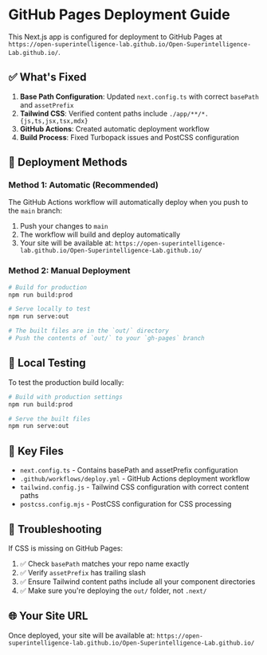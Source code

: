 # GitHub Pages Deployment Guide

This Next.js app is configured for deployment to GitHub Pages at `https://open-superintelligence-lab.github.io/Open-Superintelligence-Lab.github.io/`.

## ✅ What's Fixed

1. **Base Path Configuration**: Updated `next.config.ts` with correct `basePath` and `assetPrefix`
2. **Tailwind CSS**: Verified content paths include `./app/**/*.{js,ts,jsx,tsx,mdx}`
3. **GitHub Actions**: Created automatic deployment workflow
4. **Build Process**: Fixed Turbopack issues and PostCSS configuration

## 🚀 Deployment Methods

### Method 1: Automatic (Recommended)
The GitHub Actions workflow will automatically deploy when you push to the `main` branch:

1. Push your changes to `main`
2. The workflow will build and deploy automatically
3. Your site will be available at: `https://open-superintelligence-lab.github.io/Open-Superintelligence-Lab.github.io/`

### Method 2: Manual Deployment
```bash
# Build for production
npm run build:prod

# Serve locally to test
npm run serve:out

# The built files are in the `out/` directory
# Push the contents of `out/` to your `gh-pages` branch
```

## 🔧 Local Testing

To test the production build locally:

```bash
# Build with production settings
npm run build:prod

# Serve the built files
npm run serve:out
```

## 📁 Key Files

- `next.config.ts` - Contains basePath and assetPrefix configuration
- `.github/workflows/deploy.yml` - GitHub Actions deployment workflow
- `tailwind.config.js` - Tailwind CSS configuration with correct content paths
- `postcss.config.mjs` - PostCSS configuration for CSS processing

## 🐛 Troubleshooting

If CSS is missing on GitHub Pages:

1. ✅ Check `basePath` matches your repo name exactly
2. ✅ Verify `assetPrefix` has trailing slash
3. ✅ Ensure Tailwind content paths include all your component directories
4. ✅ Make sure you're deploying the `out/` folder, not `.next/`

## 🌐 Your Site URL

Once deployed, your site will be available at:
`https://open-superintelligence-lab.github.io/Open-Superintelligence-Lab.github.io/`
